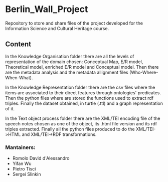 # Berlin_Wall_Project

Repository to store and share files of the project developed for the Information Science and Cultural Heritage course.

## Content
In the Knowledge Organisation folder there are all the levels of representation of the domain chosen: Conceptual Map, E/R model, Theoretical model, enriched E/R model and Conceptual model. Then there are the metadata analysis and the metadata allignment files (Who-Where-When-What).

In the Knowledge Representation folder there are the csv files where the items are associated to their direct features through ontologies' predicates. Then the python files where are stored the functions used to extract rdf triples. Finally the dataset obtained, in turtle (.ttl) and a graph representation of it.

In the Text object process folder there are the XML/TEI encoding file of the speech notes chosen as one of the object, its .html file version and its rdf triples extracted. Finally all the python files produced to do the XML/TEI->HTML and XML/TEI->RDF transformations.

### Mantainers:
* Romolo David d'Alessandro
* Yifan Wu
* Pietro Tisci
* Sergei Slinkin
